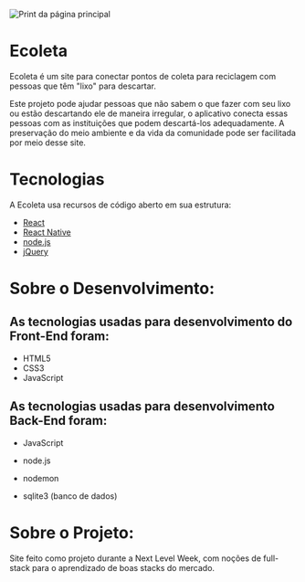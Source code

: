 ![Print da página principal](/icones/ecoleta.png?raw=true "Optional Title")

# Ecoleta 

Ecoleta é um site para conectar pontos de coleta para reciclagem com pessoas que têm "lixo" para descartar.

Este projeto pode ajudar pessoas que não sabem o que fazer com seu lixo ou estão descartando ele de maneira irregular, o aplicativo conecta essas pessoas com as instituições que podem descartá-los adequadamente. A preservação do meio ambiente e da vida da comunidade pode ser facilitada por meio desse site.

# Tecnologias

A Ecoleta usa recursos de código aberto em sua estrutura:

* [React](https://reactjs.org) 
* [React Native](https://facebook.github.io/react-native/)
* [node.js](https://nodejs.org/en/)
* [jQuery](https://jquery.com)

 # Sobre o Desenvolvimento:
 ## As tecnologias usadas para desenvolvimento do **Front-End** foram:
 
 - HTML5
 - CSS3
 - JavaScript 
 
 ## As tecnologias usadas para desenvolvimento **Back-End** foram:

- JavaScript 
- node.js
- nodemon

- sqlite3 (banco de dados)

 # Sobre o Projeto:
 Site feito como projeto durante a Next Level Week, com noções de full-stack para o aprendizado de boas stacks do mercado.